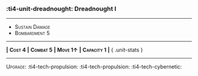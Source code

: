 ### :ti4-unit-dreadnought: **Dreadnought I**

---

* <span style="font-variant:small-caps;">Sustain Damage</span> 
* <span style="font-variant:small-caps;">Bombardment 5</span> 

---

__|__ <span style="font-variant:small-caps;white-space: nowrap;">**Cost 4**</span> __|__ <span style="font-variant:small-caps;white-space: nowrap;">**Combat 5**</span> __|__ <span style="font-variant:small-caps;white-space: nowrap;">**Move 1↑**</span> __|__ <span style="font-variant:small-caps;white-space: nowrap;">**Capacity 1**</span> __|__
{ .unit-stats }

---

<span style="font-variant:small-caps;">Upgrade</span>: :ti4-tech-propulsion: :ti4-tech-propulsion: :ti4-tech-cybernetic:
